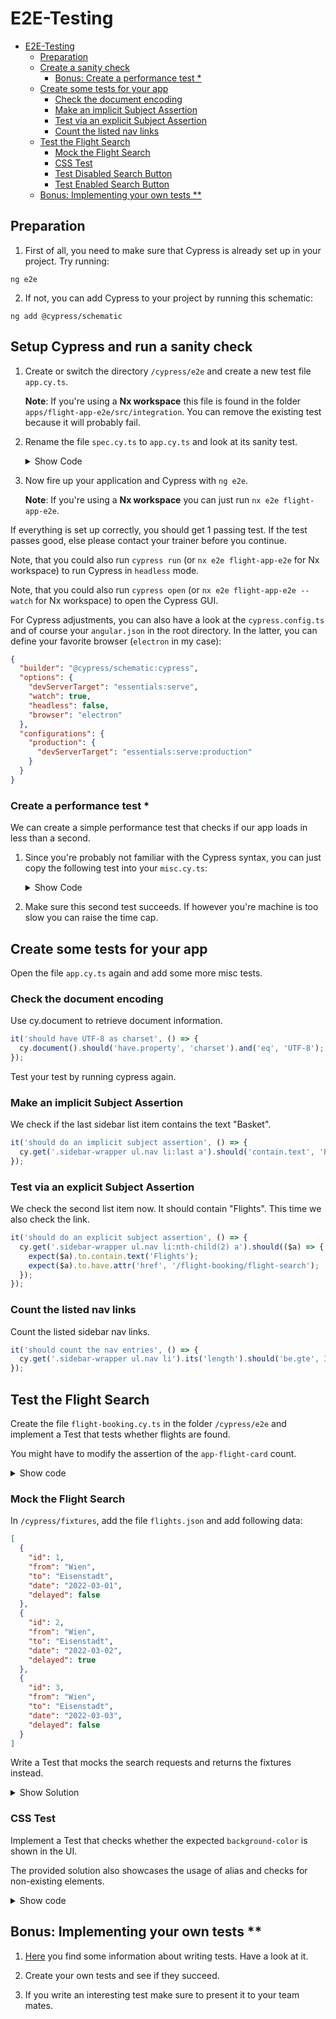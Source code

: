 # E2E-Testing

- [E2E-Testing](#e2e-testing)
  - [Preparation](#preparation)
  - [Create a sanity check](#create-a-sanity-check)
    - [Bonus: Create a performance test \*](#bonus-create-a-performance-test-)
  - [Create some tests for your app](#create-some-tests-for-your-app)
    - [Check the document encoding](#check-the-document-encoding)
    - [Make an implicit Subject Assertion](#make-an-implicit-subject-assertion)
    - [Test via an explicit Subject Assertion](#test-via-an-explicit-subject-assertion)
    - [Count the listed nav links](#count-the-listed-nav-links)
  - [Test the Flight Search](#test-the-flight-search)
    - [Mock the Flight Search](#mock-the-flight-search)
    - [CSS Test](#css-test)
    - [Test Disabled Search Button](#test-disabled-search-button)
    - [Test Enabled Search Button](#test-enabled-search-button)
  - [Bonus: Implementing your own tests \*\*](#bonus-implementing-your-own-tests-)

## Preparation

1. First of all, you need to make sure that Cypress is already set up in your project. Try running:

```shell
ng e2e
```

2. If not, you can add Cypress to your project by running this schematic:

```shell
ng add @cypress/schematic
```

## Setup Cypress and run a sanity check

1. Create or switch the directory `/cypress/e2e` and create a new test file `app.cy.ts`.

   **Note**: If you're using a **Nx workspace** this file is found in the folder `apps/flight-app-e2e/src/integration`. You can remove the existing test because it will probably fail.

2. Rename the file `spec.cy.ts` to `app.cy.ts` and look at its sanity test.

   <details>
   <summary>Show Code</summary>
   <p>

   ```typescript
   describe('flight app', () => {
     beforeEach(() => {
       cy.visit('/');
     });

     it('visits the initial page and check th title', () => {
       cy.contains('Hello World!');
     });

     // next test goes here
   });
   ```

   </p>
   </details>

3. Now fire up your application and Cypress with `ng e2e`.

   **Note**: If you're using a **Nx workspace** you can just run `nx e2e flight-app-e2e`.

If everything is set up correctly, you should get 1 passing test. If the test passes good, else please contact your trainer before you continue.

Note, that you could also run `cypress run` (or `nx e2e flight-app-e2e` for Nx workspace) to run Cypress in `headless` mode.

Note, that you could also run `cypress open` (or `nx e2e flight-app-e2e --watch` for Nx workspace) to open the Cypress GUI.

For Cypress adjustments, you can also have a look at the `cypress.config.ts` and of course your `angular.json` in the root directory. In the latter, you can define your favorite browser (`electron` in my case):

```json
{
  "builder": "@cypress/schematic:cypress",
  "options": {
    "devServerTarget": "essentials:serve",
    "watch": true,
    "headless": false,
    "browser": "electron"
  },
  "configurations": {
    "production": {
      "devServerTarget": "essentials:serve:production"
    }
  }
}
```

### Create a performance test \*

We can create a simple performance test that checks if our app loads in less than a second.

1. Since you're probably not familiar with the Cypress syntax, you can just copy the following test into your `misc.cy.ts`:

   <details>
   <summary>Show Code</summary>
   <p>

   ```typescript
   it('should load inital page below 1 second', () => {
     cy.visit('/', {
       onBeforeLoad: (win) => {
         win.performance.mark('start-loading');
       },
       onLoad: (win) => {
         win.performance.mark('end-loading');
       },
     })
       .its('performance')
       .then((perf) => {
         perf.measure('pageLoad', 'start-loading', 'end-loading');
         const measure = perf.getEntriesByName('pageLoad')[0];
         const duration = Math.round(measure.duration);
         cy.log(`Page load duration: ${duration}`);
         expect(duration).to.be.most(1000);
       });
   });
   ```

   </p>
   </details>

2. Make sure this second test succeeds. If however you're machine is too slow you can raise the time cap.

## Create some tests for your app

Open the file `app.cy.ts` again and add some more misc tests.

### Check the document encoding

Use cy.document to retrieve document information.

```typescript
it('should have UTF-8 as charset', () => {
  cy.document().should('have.property', 'charset').and('eq', 'UTF-8');
});
```

Test your test by running cypress again.

### Make an implicit Subject Assertion

We check if the last sidebar list item contains the text "Basket".

```typescript
it('should do an implicit subject assertion', () => {
  cy.get('.sidebar-wrapper ul.nav li:last a').should('contain.text', 'Basket');
});
```

### Test via an explicit Subject Assertion

We check the second list item now. It should contain "Flights". This time we also check the link.

```typescript
it('should do an explicit subject assertion', () => {
  cy.get('.sidebar-wrapper ul.nav li:nth-child(2) a').should(($a) => {
    expect($a).to.contain.text('Flights');
    expect($a).to.have.attr('href', '/flight-booking/flight-search');
  });
});
```

### Count the listed nav links

Count the listed sidebar nav links.

```typescript
it('should count the nav entries', () => {
  cy.get('.sidebar-wrapper ul.nav li').its('length').should('be.gte', 3);
});
```

## Test the Flight Search

Create the file `flight-booking.cy.ts` in the folder `/cypress/e2e` and implement a Test that tests whether flights are found.

You might have to modify the assertion of the `app-flight-card` count.

<details>
<summary>Show code</summary>
<p>

```typescript
describe('flight booking feature', () => {
  beforeEach(() => {
    cy.visit('/flight-booking/flight-search');
  });

  it('should verify that flight search is showing cards', () => {
    cy.contains('a', 'Flights').click();
    cy.get('input[name=from]').clear().type('Hamburg');
    cy.get('input[name=to]').clear().type('Graz');
    cy.get('form .btn').should(($button) => {
      expect($button).to.not.have.attr('disabled', 'disabled');
    });

    cy.get('form .btn').first().click();
    cy.get('app-flight-card').its('length').should('be.gte', 3);
  });
});
```

</p>
</details>

### Mock the Flight Search

In `/cypress/fixtures`, add the file `flights.json` and add following data:

```json
[
  {
    "id": 1,
    "from": "Wien",
    "to": "Eisenstadt",
    "date": "2022-03-01",
    "delayed": false
  },
  {
    "id": 2,
    "from": "Wien",
    "to": "Eisenstadt",
    "date": "2022-03-02",
    "delayed": true
  },
  {
    "id": 3,
    "from": "Wien",
    "to": "Eisenstadt",
    "date": "2022-03-03",
    "delayed": false
  }
]
```

Write a Test that mocks the search requests and returns the fixtures instead.

<details>
<summary>Show Solution</summary>
<p>

```typescript
it('should search for flights from Wien to Eisenstadt by intercepting the network', () => {
  cy.fixture('flights').then((flights) =>
    cy.intercept('GET', 'https://demo.angulararchitects.io/api/Flight**', flights),
  );
  cy.contains('a', 'Flights').click();
  cy.get('input[name=from]').clear().type('Wien');
  cy.get('input[name=to]').clear().type('Eisenstadt');
  cy.get('form .btn').first().click();
  cy.get('app-flight-card').should('have.length', 3);
});
```

</p>
</details>

### CSS Test

Implement a Test that checks whether the expected `background-color` is shown in the UI.

The provided solution also showcases the usage of alias and checks for non-existing elements.

<details>
<summary>Show code</summary>
<p>

```typescript
it('should search for flights from Wien to Eisenstadt by intercepting the network', () => {
  // [...]
  cy.get('app-flight-card').should('have.length', 3);

  cy.get('app-flight-card').first().as('flight-card');
  cy.get('@flight-card').find('> div').should('have.css', 'background-color', 'rgb(255, 255, 255)');
  cy.get('@flight-card').contains('button', 'Select').click();
  cy.get('@flight-card').find('> div').should('have.css', 'background-color', 'rgb(204, 197, 185)');
  cy.get('@flight-card').contains('button', 'Select').should('not.exist');
  cy.get('@flight-card').contains('button', 'Deselect').should('exist');
});
```

</p>
</details>

## Bonus: Implementing your own tests \*\*

1. [Here](https://docs.cypress.io/guides/getting-started/writing-your-first-test) you find some information about writing tests. Have a look at it.

2. Create your own tests and see if they succeed.

3. If you write an interesting test make sure to present it to your team mates.
